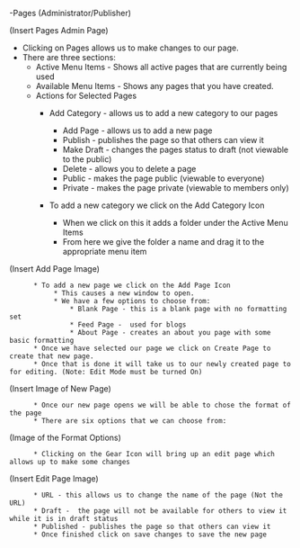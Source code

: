 -Pages (Administrator/Publisher)

(Insert Pages Admin Page)

   * Clicking on Pages allows us to make changes to our page.
   * There are three sections:
     * Active Menu Items - Shows all active pages that are currently being used
     * Available Menu Items - Shows any pages that you have created.
     * Actions for Selected Pages
         * Add Category - allows us to add a new category to our pages
           * Add Page - allows us to add a new page
           * Publish - publishes the page so that others can view it
           * Make Draft -  changes the pages status to draft (not viewable to the public)
           * Delete - allows you to delete a page
           * Public -  makes the page public (viewable to everyone)
           * Private - makes the page private (viewable to members only)

          * To add a new category we click on the Add Category Icon
             * When we click on this it adds a folder under the Active Menu Items
             * From here we give the folder a name and drag it to the appropriate menu item 

(Insert Add Page Image)

          * To add a new page we click on the Add Page Icon
               * This causes a new window to open.
               * We have a few options to choose from:
                   * Blank Page - this is a blank page with no formatting set
                   * Feed Page -  used for blogs
                   * About Page - creates an about you page with some basic formatting
          * Once we have selected our page we click on Create Page to create that new page.
          * Once that is done it will take us to our newly created page to for editing. (Note: Edit Mode must be turned On)

(Insert Image of New Page)

          * Once our new page opens we will be able to chose the format of the page
          * There are six options that we can choose from:

(Image of the Format Options)

          * Clicking on the Gear Icon will bring up an edit page which allows up to make some changes

(Insert Edit Page Image)

          * URL - this allows us to change the name of the page (Not the URL)
          * Draft -  the page will not be available for others to view it while it is in draft status
          * Published - publishes the page so that others can view it
          * Once finished click on save changes to save the new page
